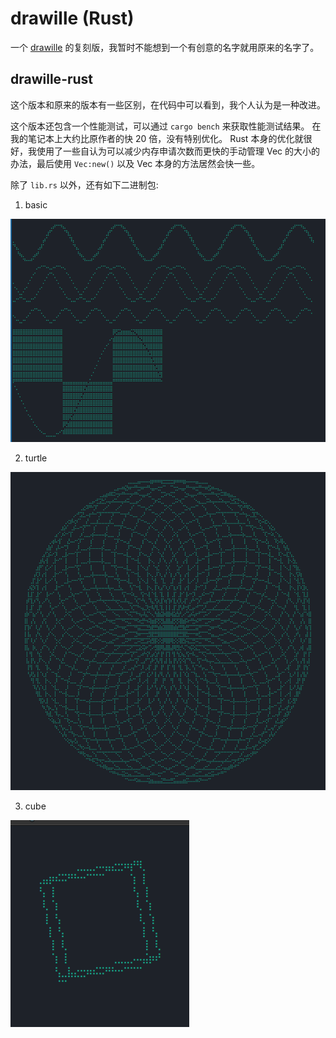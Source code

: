 # drawille (Rust)

一个 [drawille](https://github.com/asciimoo/drawille) 的复刻版，我暂时不能想到一个有创意的名字就用原来的名字了。

## drawille-rust

这个版本和原来的版本有一些区别，在代码中可以看到，我个人认为是一种改进。

这个版本还包含一个性能测试，可以通过 `cargo bench` 来获取性能测试结果。
在我的笔记本上大约比原作者的快 20 倍，没有特别优化。
Rust 本身的优化就很好，我使用了一些自认为可以减少内存申请次数而更快的手动管理 Vec 的大小的办法，最后使用 `Vec:new()` 以及 Vec 本身的方法居然会快一些。

除了 `lib.rs` 以外，还有如下二进制包:

1. basic

![basic.png](../images/drawille/basic.png)

2. turtle

![turtle.png](../images/drawille/turtle.png)

3. cube

![cube.gif](../images/drawille/cube.gif)
